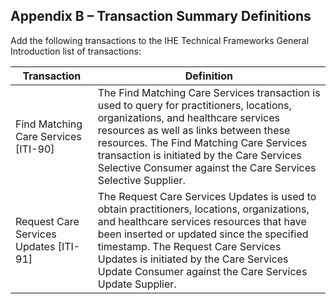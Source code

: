 ## Appendix B – Transaction Summary Definitions

Add the following transactions to the IHE Technical Frameworks General
Introduction list of transactions:

| Transaction                              | Definition                                                                                                                                                                                                                                                                                                                           |
| ---------------------------------------- | ------------------------------------------------------------------------------------------------------------------------------------------------------------------------------------------------------------------------------------------------------------------------------------------------------------------------------------ |
| Find Matching Care Services \[ITI-90\]   | The Find Matching Care Services transaction is used to query for practitioners, locations, organizations, and healthcare services resources as well as links between these resources. The Find Matching Care Services transaction is initiated by the Care Services Selective Consumer against the Care Services Selective Supplier. |
| Request Care Services Updates \[ITI-91\] | The Request Care Services Updates is used to obtain practitioners, locations, organizations, and healthcare services resources that have been inserted or updated since the specified timestamp. The Request Care Services Updates is initiated by the Care Services Update Consumer against the Care Services Update Supplier.      |
